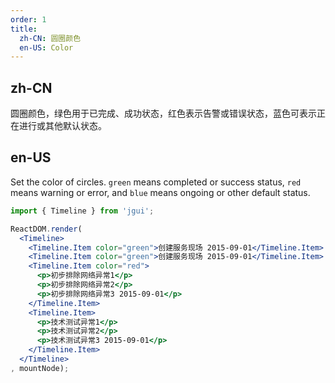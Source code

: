 ```yaml
---
order: 1
title: 
  zh-CN: 圆圈颜色
  en-US: Color
---
```


## zh-CN

圆圈颜色，绿色用于已完成、成功状态，红色表示告警或错误状态，蓝色可表示正在进行或其他默认状态。

## en-US 

Set the color of circles. `green` means completed or success status, `red` means warning or error, and `blue` means ongoing or other default status.

````jsx
import { Timeline } from 'jgui';

ReactDOM.render(
  <Timeline>
    <Timeline.Item color="green">创建服务现场 2015-09-01</Timeline.Item>
    <Timeline.Item color="green">创建服务现场 2015-09-01</Timeline.Item>
    <Timeline.Item color="red">
      <p>初步排除网络异常1</p>
      <p>初步排除网络异常2</p>
      <p>初步排除网络异常3 2015-09-01</p>
    </Timeline.Item>
    <Timeline.Item>
      <p>技术测试异常1</p>
      <p>技术测试异常2</p>
      <p>技术测试异常3 2015-09-01</p>
    </Timeline.Item>
  </Timeline>
, mountNode);
````
